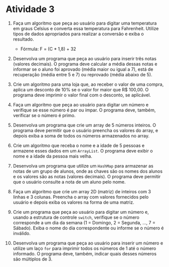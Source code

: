# Atividade 3

1. Faça um algoritmo que peça ao usuário para digitar uma temperatura em graus Celsius e converta essa temperatura para Fahrenheit. Utilize tipos de dados apropriados para realizar a conversão e exiba o resultado.
   - Fórmula: F = (C * 1,8) + 32

2. Desenvolva um programa que peça ao usuário para inserir três notas (valores decimais). O programa deve calcular a média dessas notas e informar se o aluno foi aprovado (média maior ou igual a 7), está de recuperação (média entre 5 e 7) ou reprovado (média abaixo de 5).

3. Crie um algoritmo para uma loja que, ao receber o valor de uma compra, aplica um desconto de 10% se o valor for maior que R$ 100,00. O programa deve imprimir o valor final com o desconto, se aplicável.

4. Faça um algoritmo que peça ao usuário para digitar um número e verifique se esse número é par ou ímpar. O programa deve, também, verificar se o número é primo.

5. Desenvolva um programa que crie um array de 5 números inteiros. O programa deve permitir que o usuário preencha os valores do array, e depois exiba a soma de todos os números armazenados no array.

6. Crie um algoritmo que receba o nome e a idade de 5 pessoas e armazene esses dados em um `ArrayList`. O programa deve exibir o nome e a idade da pessoa mais velha.

7. Desenvolva um programa que utilize um `HashMap` para armazenar as notas de um grupo de alunos, onde as chaves são os nomes dos alunos e os valores são as notas (valores decimais). O programa deve permitir que o usuário consulte a nota de um aluno pelo nome.

8. Faça um algoritmo que crie um array 2D (matriz) de inteiros com 3 linhas e 3 colunas. Preencha o array com valores fornecidos pelo usuário e depois exiba os valores na forma de uma matriz.

9. Crie um programa que peça ao usuário para digitar um número e, usando a estrutura de controle `switch`, verifique se o número corresponde a um dia da semana (1 = Domingo, 2 = Segunda, ..., 7 = Sábado). Exiba o nome do dia correspondente ou informe se o número é inválido.

10. Desenvolva um programa que peça ao usuário para inserir um número e utilize um laço `for` para imprimir todos os números de 1 até o número informado. O programa deve, também, indicar quais desses números são múltiplos de 3.